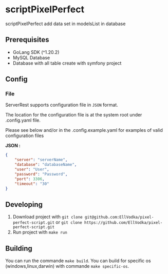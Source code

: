 # scriptPixelPerfect

scriptPixelPerfect add data set in modelsList in database

## Prerequisites

- GoLang SDK (^1.20.2)
- MySQL Database
- Database with all table create with symfony project

## Config

### File

ServerRest supports configuration file in `JSON` format.

The location for the configuration file is at the system root under .config.yaml file.

Please see below and/or in the .config.example.yaml for examples of valid configuration files

**JSON :**

```json
{
    "server": "serverName",
    "database": "databaseName",
    "user": "User",
    "password": "Password",
    "port": 3306,
    "timeout": "30"
}
```

## Developing

1. Download project with `git clone git@github.com:EllVodka/pixel-perfect-script.git` or `git clone https://github.com/EllVodka/pixel-perfect-script.git`
2. Run project with `make run`

## Building

You can run the commande `make build`.
You can build for specific os (windows,linux,darwin) with commande  `make specific-os`.

